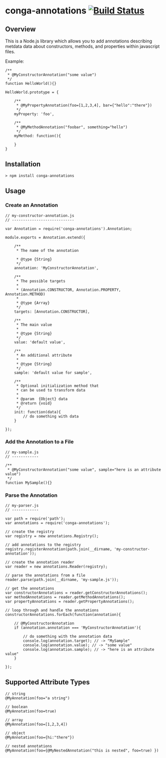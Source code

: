 # conga-annotations [![Build Status](https://secure.travis-ci.org/congajs/conga-annotations.png)](http://travis-ci.org/congajs/conga-annotations)

## Overview

This is a Node.js library which allows you to add annotations describing metdata data
about constructors, methods, and properties within javascript files.

Example:


    /**
     * @MyConstructorAnnotation("some value")
     */
    function HelloWorld(){}

    HelloWorld.prototype = {
        
        /**
         * @MyPropertyAnnotation(foo=[1,2,3,4], bar={"hello":"there"})
         */
        myProperty: 'foo',

        /**
         * @MyMethodAnnotation("foobar", something="hello")
         */
        myMethod: function(){

        }
    }


## Installation

    > npm install conga-annotations

## Usage

### Create an Annotation

    // my-constructor-annotation.js
    // ----------------------------

    var Annotation = require('conga-annotations').Annotation;

    module.exports = Annotation.extend({

        /**
         * The name of the annotation

         * @type {String}
         */
        annotation: 'MyConstructorAnnotation',

        /**
         * The possible targets
         *
         * (Annotation.CONSTRUCTOR, Annotation.PROPERTY, Annotation.METHOD)
         *
         * @type {Array}
         */
        targets: [Annotation.CONSTRUCTOR],

        /**
         * The main value
         *
         * @type {String}
         */
        value: 'default value',

        /**
         * An additional attribute
         *
         * @type {String}
         */
        sample: 'default value for sample',
        
        /**
         * Optional initialization method that
         * can be used to transform data
         *
         * @param  {Object} data
         * @return {void}
         */
        init: function(data){
            // do something with data
        }
        
    });


### Add the Annotation to a File

    // my-sample.js
    // ------------

    /**
     * @MyConstructorAnnotation("some value", sample="here is an attribute value")
     */
    function MySample(){}

### Parse the Annotation

    // my-parser.js
    // ------------

    var path = require('path');
    var annotations = require('conga-annotations');

    // create the registry
    var registry = new annotations.Registry();

    // add annotations to the registry
    registry.registerAnnotation(path.join(__dirname, 'my-constructor-annotation'));

    // create the annotation reader
    var reader = new annotations.Reader(registry);

    // parse the annotations from a file
    reader.parse(path.join(__dirname, 'my-sample.js'));

    // get the annotations
    var constructorAnnotations = reader.getConstructorAnnotations();
    var methodAnnotations = reader.getMethodAnnotations();
    var propertyAnnotations = reader.getPropertyAnnotations();

    // loop through and handle the annotations
    constructorAnnotations.forEach(function(annotation){

        // @MyConstructorAnnotation
        if (annotation.annotation === 'MyConstructorAnnotation'){

            // do something with the annotation data
            console.log(annotation.target); // -> "MySample"
            console.log(annotation.value); // -> "some value"
            console.log(annotation.sample); // -> "here is an attribute value"
        }

    });

## Supported Attribute Types

    // string
    @MyAnnotation(foo="a string")

    // boolean
    @MyAnnotation(foo=true)

    // array
    @MyAnnotation(foo=[1,2,3,4])

    // object
    @MyAnnotation(foo={hi:"there"})

    // nested annotations
    @MyAnnotation(foo={@MyNestedAnnotation("this is nested", foo=true) })


